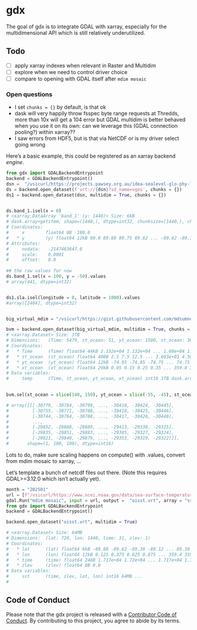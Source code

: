 
<!-- README.md is generated from README.Rmd. Please edit that file -->

# gdx

<!-- badges: start -->

<!-- badges: end -->

The goal of gdx is to integrate GDAL with xarray, especially for the
multidimensional API which is still relatively underutilized.

## Todo

- [ ] apply xarray indexes when relevant in Raster and Multidim
- [ ] explore when we need to control driver choice
- [ ] compare to opening with GDAL itself after `mdim mosaic`

### Open questions

- I set `chunks = {}` by default, is that ok
- dask will very happily throw fsspec byte range requests at Thredds,
  more than 10x will get a 104 error but GDAL multidim is better behaved
  when you use it on its own: can we leverage this (GDAL connection
  pooling?) within xarray??
- I saw errors from HDF5, but is that via NetCDF or is my driver select
  going wrong

Here’s a basic example, this could be registered as an xarray backend
*engine*.

``` python
from gdx import GDALBackendEntrypoint
backend = GDALBackendEntrypoint()
dsn =  "/vsicurl/https://projects.pawsey.org.au/idea-sealevel-glo-phy-l4-nrt-008-046/data.marine.copernicus.eu/SEALEVEL_GLO_PHY_L4_NRT_008_046/cmems_obs-sl_glo_phy-ssh_nrt_allsat-l4-duacs-0.125deg_P1D_202506/2025/08/nrt_global_allsat_phy_l4_20250825_20250825.nc"
ds = backend.open_dataset(f'vrt://{dsn}?sd_name=vgos', chunks = {})
ds1 = backend.open_dataset(dsn, multidim = True, chunks = {}) 


ds.band_1.isel(x = 0)
# <xarray.DataArray 'band_1' (y: 1440)> Size: 6kB
# dask.array<getitem, shape=(1440,), dtype=int32, chunksize=(1440,), chunktype=numpy.ndarray>
# Coordinates:
#     x        float64 8B -180.0
#   * y        (y) float64 12kB 90.0 89.88 89.75 89.62 ... -89.62 -89.75 -89.88
# Attributes:
#     nodata:   -2147483647.0
#     scale:    0.0001
#     offset:   0.0
    
## the raw values for now
ds.band_1.sel(x = 100, y = -50).values
# array(441, dtype=int32)


ds1.sla.isel(longitude = 0, latitude = 1000).values
#array([2404], dtype=int32)


big_virtual_mdim = "/vsicurl/https://gist.githubusercontent.com/mdsumner/18c5d302d00b9a456bb73d30ac758764/raw/f26e1b2e202f759d6aace4d7deb3e04ea3c85f15/mdim.vrt"

bvm = backend.open_dataset(big_virtual_mdim, multidim = True, chunks = {})
# <xarray.Dataset> Size: 3TB
# Dimensions:   (Time: 5479, st_ocean: 51, yt_ocean: 1500, xt_ocean: 3600)
# Coordinates:
#   * Time      (Time) float64 44kB 1.132e+04 1.132e+04 ... 1.68e+04 1.68e+04
#   * st_ocean  (st_ocean) float64 408B 2.5 7.5 12.5 ... 3.603e+03 4.509e+03
#   * yt_ocean  (yt_ocean) float64 12kB -74.95 -74.85 -74.75 ... 74.75 74.85 74.95
#   * xt_ocean  (xt_ocean) float64 29kB 0.05 0.15 0.25 0.35 ... 359.8 359.9 360.0
# Data variables:
#     temp      (Time, st_ocean, yt_ocean, xt_ocean) int16 3TB dask.array<chunksize=(5479, 51, 1500, 3600), meta=np.ndarray>
    

bvm.sel(xt_ocean = slice(140, 150), yt_ocean = slice(-55, -45), st_ocean = slice(8, 13)).isel(Time = -1).temp.values

# array([[[-30770, -30784, -30799, ..., -30418, -30424, -30445],
#         [-30755, -30771, -30788, ..., -30418, -30425, -30446],
#         [-30744, -30764, -30788, ..., -30417, -30426, -30448],
#         ...,
#         [-29852, -29868, -29889, ..., -29413, -29338, -29325],
#         [-29835, -29851, -29883, ..., -29385, -29327, -29324],
#         [-29821, -29840, -29879, ..., -29353, -29319, -29322]]],
#       shape=(1, 100, 100), dtype=int16)
```

Lots to do, make sure scaling happens on compute() with .values, convert
from mdim mosaic to xarray, …

Let’s template a bunch of netcdf files out there. (Note this requires
GDAL\>=3.12.0 which isn’t actually yet).

``` python
month = "202501"
url = [f"/vsicurl/https://www.ncei.noaa.gov/data/sea-surface-temperature-optimum-interpolation/v2.1/access/avhrr/{month}/oisst-avhrr-v02r01.{month}{(day+1):02d}.nc" for day in range(31)]
gdal.Run("mdim mosaic", input = url, output =  "oisst.vrt", array = "sst")
from gdx import GDALBackendEntrypoint
backend = GDALBackendEntrypoint()

backend.open_dataset("oisst.vrt", multidim = True)

# <xarray.Dataset> Size: 64MB
# Dimensions:  (lat: 720, lon: 1440, time: 31, zlev: 1)
# Coordinates:
#   * lat      (lat) float64 6kB -89.88 -89.62 -89.38 -89.12 ... 89.38 89.62 89.88
#   * lon      (lon) float64 12kB 0.125 0.375 0.625 0.875 ... 359.4 359.6 359.9
#   * time     (time) float64 248B 1.717e+04 1.72e+04 ... 1.717e+04 1.717e+04
#   * zlev     (zlev) float64 8B 0.0
# Data variables:
#     sst      (time, zlev, lat, lon) int16 64MB ...
# 
```

## Code of Conduct

Please note that the gdx project is released with a [Contributor Code of
Conduct](https://contributor-covenant.org/version/2/1/CODE_OF_CONDUCT.html).
By contributing to this project, you agree to abide by its terms.
